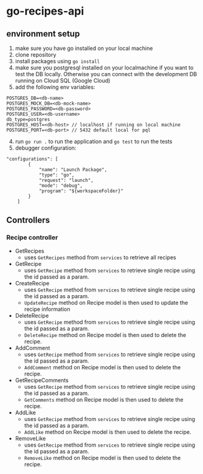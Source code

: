 # go-recipes-api
## environment setup

1. make sure you have go installed on your local machine
2. clone repository
3. install packages using `go install`
4. make sure you postgresql installed on your localmachine if you want to test the DB locally. Otherwise you can connect with the development DB running on Cloud SQL (Google Cloud)
5. add the following env variables:
```
POSTGRES_DB=<db-name>
POSTGRES_MOCK_DB=<db-mock-name>
POSTGRES_PASSWORD=<db-password>
POSTGRES_USER=<db-username>
db_type=postgres
POSTGRES_HOST=<db-host> // localhost if running on local machine
POSTGRES_PORT=<db-port> // 5432 default local for pql
```
4. run `go run .` to run the application and `go test` to run the tests
5. debugger configuration:
``` 
"configurations": [
        {
            "name": "Launch Package",
            "type": "go",
            "request": "launch",
            "mode": "debug",
            "program": "${workspaceFolder}"
        }
    ]
```

## Controllers
### Recipe controller 
- GetRecipes
    - uses `GetRecipes` method from `services` to retrieve all recipes
- GetRecipe 
    - uses `GetRecipe` method from `services` to retrieve single recipe using the id passed as a param.
- CreateRecipe
    - uses `GetRecipe` method from `services` to retrieve single recipe using the id passed as a param.
    - `UpdateRecipe` method on Recipe model is then used to update the recipe information
- DeleteRecipe
    - uses `GetRecipe` method from `services` to retrieve single recipe using the id passed as a param.
    - `DeleteRecipe` method on Recipe model is then used to delete the recipe.
- AddComment
    - uses `GetRecipe` method from `services` to retrieve single recipe using the id passed as a param.
    - `AddComment` method on Recipe model is then used to delete the recipe.
- GetRecipeComments
    - uses `GetRecipe` method from `services` to retrieve single recipe using the id passed as a param.
    - `GetComments` method on Recipe model is then used to delete the recipe.
- AddLike
    - uses `GetRecipe` method from `services` to retrieve single recipe using the id passed as a param.
    - `AddLike` method on Recipe model is then used to delete the recipe.
- RemoveLike
    - uses `GetRecipe` method from `services` to retrieve single recipe using the id passed as a param.
    - `RemoveLike` method on Recipe model is then used to delete the recipe.
